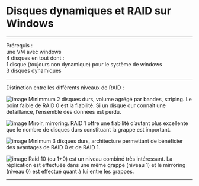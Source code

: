 # Disques dynamiques et RAID sur Windows
___

Prérequis :  
une VM avec windows     
4 disques en tout dont :   
1 disque (toujours non dynamique) pour le système de windows   
3 disques dynamiques    

______

Distinction entre les différents niveaux de RAID :   

![image](https://github.com/techerbeatrice/disques_dynamiques_et_raid_sur_Windows/assets/138071140/317ccbd7-ce11-4afe-b5d6-7bc492a35c25)
Minimmum 2 disques durs, volume agrégé par bandes, striping. Le point faible de RAID 0 est la fiabilité. Si un disque dur connaît une défaillance, l’ensemble des données est perdu.   

![image](https://github.com/techerbeatrice/disques_dynamiques_et_raid_sur_Windows/assets/138071140/15379ac9-2d68-4a54-b9e4-b01b9721d6e8)
Miroir, mirroring. RAID 1 offre une fiabilité d’autant plus excellente que le nombre de disques durs constituant la grappe est important.

![image](https://github.com/techerbeatrice/disques_dynamiques_et_raid_sur_Windows/assets/138071140/28d4fead-0f3f-453b-9df1-5a7c8f845d52)
Minimum 3 disques durs, architecture permettant de bénéficier des avantages de RAID 0 et de RAID 1.

![image](https://github.com/techerbeatrice/disques_dynamiques_et_raid_sur_Windows/assets/138071140/ebfe0860-2681-4d3b-a89c-11f5132d0385)
Raid 10 (ou 1+0) est un niveau combiné très intéressant. La réplication est effectuée dans une même grappe (niveau 1) et le mirroring (niveau 0) est effectué quant à lui entre les grappes.   

____

